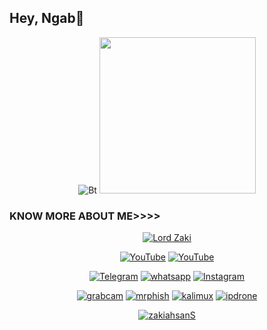 ## Hey, Ngab👋
<p align="center"><img src="https://user-images.githubusercontent.com/49580304/110318584-81067880-7fc2-11eb-8391-152d308e7f2b.gif" alt="Bt">

<img src="tmp/lord.jpg" width="250" height="250"/>

### KNOW MORE ABOUT ME>>>>
<p align="center"><a href="https://github.com/zakiahsanS"><img title="Lord Zaki" src="https://github-readme-stats.vercel.app/api?username=zakiahsanS&show_icons=true&include_all_commits=true&theme=chartreuse-dark&cache_seconds=3200"></a>
</p>

<p align="center">
<a href="https://.com/githubprof"><img title="YouTube" src="https://img.shields.io/badge/zakiahsanS-brightgreen?style=for-the-badge&logo=github"></a>
<a href="https://youtube.com/c/MikazuMZ/zakiahsanS"><img title="YouTube" src="https://img.shields.io/badge/Youtube MikazuMZ-red?style=for-the-badge&logo=Youtube"></a>
</p>

<p align="center">
<a href="https://.com/telegramchnl"><img title="Telegram" src="https://img.shields.io/badge/Telegram-black?style=for-the-badge&logo=Telegram"></a>
<a href="https://wa.me/6283144780782"><img title="whatsapp" src="https://img.shields.io/badge/whatsapp-blue?style=for-the-badge&logo=whatsapp"></a>
<a href="https://instagram.com/sanglord_"><img title="Instagram" src="https://img.shields.io/badge/INSTAGRAM-purple?style=for-the-badge&logo=instagram"></a>
<p align="center">
<a href="https://github.com/zakiahsanS/grabcam"><img title="grabcam" src="https://github-readme-stats.vercel.app/api/pin/?username=zakiahsanS&repo=grabcam&theme=radical"></a>
<a href="https://github.com/zakiahsanS/mrphish"><img title="mrphish" src="https://github-readme-stats.vercel.app/api/pin/?username=zakiahsanS&repo=mrphish&theme=highcontrast"></a>
<a href="https://github.com/zakiahsanS/kalimux"><img title="kalimux" src="https://github-readme-stats.vercel.app/api/pin/?username=zakiahsanS&repo=kalimux&theme=vision-friendly-dark"></a>
<a href="https://github.com/zakiahsanS/ipdrone"><img title="ipdrone" src="https://github-readme-stats.vercel.app/api/pin/?username=zakiahsanS&repo=ipdrone&theme=highcontrast"></a>
</p>

<p align="center">
<a href="https://github.com/zakiahsanS"><img title="zakiahsanS" src="https://github-readme-stats.vercel.app/api/top-langs/?username=zakiahsanS&layout=compact"></a>
</p>
